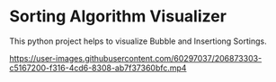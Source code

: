 # Sorting Algorithm Visualizer
This python project helps to visualize Bubble and Insertiong Sortings.



https://user-images.githubusercontent.com/60297037/206873303-c5167200-f316-4cd6-8308-ab7f37360bfc.mp4

